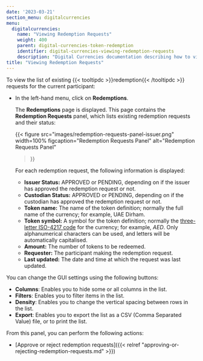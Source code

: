 ```yaml
---
date: '2023-03-21'
section_menu: digitalcurrencies
menu:
  digitalcurrencies:
    name: "Viewing Redemption Requests"
    weight: 400
    parent: digital-currencies-token-redemption
    identifier: digital-currencies-viewing-redemption-requests
    description: "Digital Currencies documentation describing how to view redemption requests via the GUI"
title: "Viewing Redemption Requests"
---
```


To view the list of existing {{< tooltipdc >}}redemption{{< /tooltipdc >}} requests for the current participant:

*  In the left-hand menu, click on **Redemptions**.

   The **Redemptions** page is displayed. This page contains the **Redemption Requests** panel, which lists existing redemption requests and their status:

   {{<
      figure
	  src="images/redemption-requests-panel-issuer.png"
      width=100%
	  figcaption="Redemption Requests Panel"
	  alt="Redemption Requests Panel"
   >}}

   For each redemption request, the following information is displayed:

   * **Issuer Status:** APPROVED or PENDING, depending on if the issuer has approved the redemption request or not.
   * **Custodian Status:** APPROVED or PENDING, depending on if the custodian has approved the redemption request or not.
   * **Token name:** The name of the token definition; normally the full name of the currency; for example, UAE Dirham.
   * **Token symbol:** A symbol for the token definition; normally the [three-letter ISO-4217 code](https://en.wikipedia.org/wiki/ISO_4217) for the currency; for example, *AED*. Only alphanumerical characters can be used, and letters will be automatically capitalised.
   * **Amount:** The number of tokens to be redeemed.
   * **Requester:** The participant making the redemption request.
   * **Last updated:** The date and time at which the request was last updated.

You can change the GUI settings using the following buttons:

* **Columns**: Enables you to hide some or all columns in the list.
* **Filters**: Enables you to filter items in the list.
* **Density**: Enables you to change the vertical spacing between rows in the list.
* **Export**: Enables you to export the list as a CSV (Comma Separated Value) file, or to print the list.

From this panel, you can perform the following actions:

* [Approve or reject redemption requests]({{< relref "approving-or-rejecting-redemption-requests.md" >}})